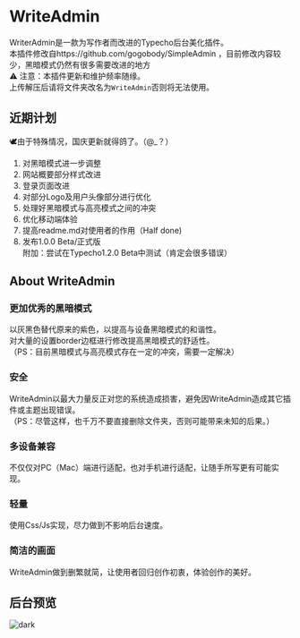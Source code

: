 # WriteAdmin
WriterAdmin是一款为写作者而改进的Typecho后台美化插件。<br>
本插件修改自https://github.com/gogobody/SimpleAdmin ，目前修改内容较少，黑暗模式仍然有很多需要改进的地方<br>
⚠️ 注意：本插件更新和维护频率随缘。<br>
上传解压后请将文件夹改名为`WriteAdmin`否则将无法使用。

## 近期计划
🕊由于特殊情况，国庆更新就得鸽了。（@_？）
1. 对黑暗模式进一步调整
2. 网站概要部分样式改进
3. 登录页面改进
4. 对部分Logo及用户头像部分进行优化
5. 处理好黑暗模式与高亮模式之间的冲突
6. 优化移动端体验
7. 提高readme.md对使用者的作用（Half done) 
8. 发布1.0.0 Beta/正式版<br>
附加：尝试在Typecho1.2.0 Beta中测试（肯定会很多错误）

## About WriteAdmin
### 更加优秀的黑暗模式
以灰黑色替代原来的紫色，以提高与设备黑暗模式的和谐性。<br>
对大量的设置border边框进行修改提高黑暗模式的舒适性。<br>
（PS：目前黑暗模式与高亮模式存在一定的冲突，需要一定解决）

### 安全
WriteAdmin以最大力量反正对您的系统造成损害，避免因WriteAdmin造成其它插件或主题出现错误。<br>
（PS：尽管这样，也千万不要直接删除文件夹，否则可能带来未知的后果。）

### 多设备兼容
不仅仅对PC（Mac）端进行适配，也对手机进行适配，让随手所写更有可能实现。

### 轻量
使用Css/Js实现，尽力做到不影响后台速度。

### 简洁的画面
WriteAdmin做到删繁就简，让使用者回归创作初衷，体验创作的美好。

## 后台预览
![dark](https://user-images.githubusercontent.com/84220224/135680890-7e20d1a6-6ca1-4e68-b3a2-e5f52d77f183.jpg)
